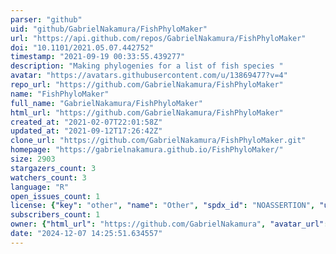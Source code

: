 ```yaml
---
parser: "github"
uid: "github/GabrielNakamura/FishPhyloMaker"
url: "https://api.github.com/repos/GabrielNakamura/FishPhyloMaker"
doi: "10.1101/2021.05.07.442752"
timestamp: "2021-09-19 00:33:55.439277"
description: "Making phylogenies for a list of fish species "
avatar: "https://avatars.githubusercontent.com/u/13869477?v=4"
repo_url: "https://github.com/GabrielNakamura/FishPhyloMaker"
name: "FishPhyloMaker"
full_name: "GabrielNakamura/FishPhyloMaker"
html_url: "https://github.com/GabrielNakamura/FishPhyloMaker"
created_at: "2021-02-07T22:01:58Z"
updated_at: "2021-09-12T17:26:42Z"
clone_url: "https://github.com/GabrielNakamura/FishPhyloMaker.git"
homepage: "https://gabrielnakamura.github.io/FishPhyloMaker/"
size: 2903
stargazers_count: 3
watchers_count: 3
language: "R"
open_issues_count: 1
license: {"key": "other", "name": "Other", "spdx_id": "NOASSERTION", "url": null, "node_id": "MDc6TGljZW5zZTA="}
subscribers_count: 1
owner: {"html_url": "https://github.com/GabrielNakamura", "avatar_url": "https://avatars.githubusercontent.com/u/13869477?v=4", "login": "GabrielNakamura", "type": "User"}
date: "2024-12-07 14:25:51.634557"
---
```

